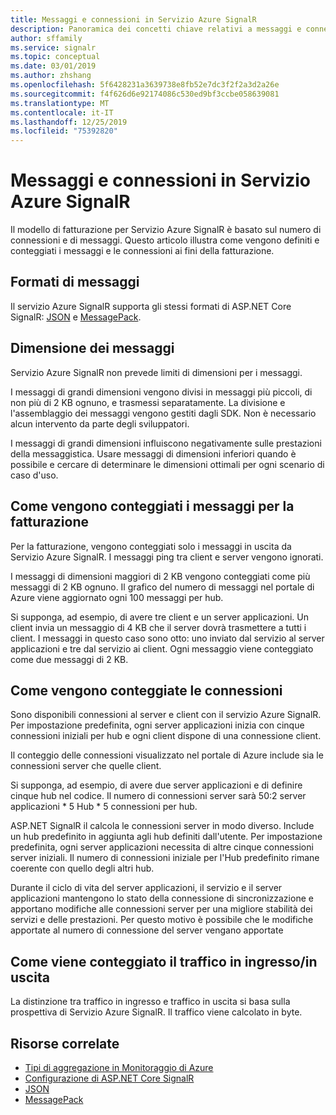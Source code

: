 ```yaml
---
title: Messaggi e connessioni in Servizio Azure SignalR
description: Panoramica dei concetti chiave relativi a messaggi e connessioni in Servizio Azure SignalR.
author: sffamily
ms.service: signalr
ms.topic: conceptual
ms.date: 03/01/2019
ms.author: zhshang
ms.openlocfilehash: 5f6428231a3639738e8fb52e7dc3f2f2a3d2a26e
ms.sourcegitcommit: f4f626d6e92174086c530ed9bf3ccbe058639081
ms.translationtype: MT
ms.contentlocale: it-IT
ms.lasthandoff: 12/25/2019
ms.locfileid: "75392820"
---
```

# <a name="messages-and-connections-in-azure-signalr-service"></a>Messaggi e connessioni in Servizio Azure SignalR

Il modello di fatturazione per Servizio Azure SignalR è basato sul numero di connessioni e di messaggi. Questo articolo illustra come vengono definiti e conteggiati i messaggi e le connessioni ai fini della fatturazione.


## <a name="message-formats"></a>Formati di messaggi 

Il servizio Azure SignalR supporta gli stessi formati di ASP.NET Core SignalR: [JSON](https://www.json.org/) e [MessagePack](/aspnet/core/signalr/messagepackhubprotocol).

## <a name="message-size"></a>Dimensione dei messaggi

Servizio Azure SignalR non prevede limiti di dimensioni per i messaggi.

I messaggi di grandi dimensioni vengono divisi in messaggi più piccoli, di non più di 2 KB ognuno, e trasmessi separatamente. La divisione e l'assemblaggio dei messaggi vengono gestiti dagli SDK. Non è necessario alcun intervento da parte degli sviluppatori.

I messaggi di grandi dimensioni influiscono negativamente sulle prestazioni della messaggistica. Usare messaggi di dimensioni inferiori quando è possibile e cercare di determinare le dimensioni ottimali per ogni scenario di caso d'uso.

## <a name="how-messages-are-counted-for-billing"></a>Come vengono conteggiati i messaggi per la fatturazione

Per la fatturazione, vengono conteggiati solo i messaggi in uscita da Servizio Azure SignalR. I messaggi ping tra client e server vengono ignorati.

I messaggi di dimensioni maggiori di 2 KB vengono conteggiati come più messaggi di 2 KB ognuno. Il grafico del numero di messaggi nel portale di Azure viene aggiornato ogni 100 messaggi per hub.

Si supponga, ad esempio, di avere tre client e un server applicazioni. Un client invia un messaggio di 4 KB che il server dovrà trasmettere a tutti i client. I messaggi in questo caso sono otto: uno inviato dal servizio al server applicazioni e tre dal servizio ai client. Ogni messaggio viene conteggiato come due messaggi di 2 KB.

## <a name="how-connections-are-counted"></a>Come vengono conteggiate le connessioni

Sono disponibili connessioni al server e client con il servizio Azure SignalR. Per impostazione predefinita, ogni server applicazioni inizia con cinque connessioni iniziali per hub e ogni client dispone di una connessione client.

Il conteggio delle connessioni visualizzato nel portale di Azure include sia le connessioni server che quelle client.

Si supponga, ad esempio, di avere due server applicazioni e di definire cinque hub nel codice. Il numero di connessioni server sarà 50:2 server applicazioni * 5 Hub * 5 connessioni per hub.

ASP.NET SignalR il calcola le connessioni server in modo diverso. Include un hub predefinito in aggiunta agli hub definiti dall'utente. Per impostazione predefinita, ogni server applicazioni necessita di altre cinque connessioni server iniziali. Il numero di connessioni iniziale per l'Hub predefinito rimane coerente con quello degli altri hub.

Durante il ciclo di vita del server applicazioni, il servizio e il server applicazioni mantengono lo stato della connessione di sincronizzazione e apportano modifiche alle connessioni server per una migliore stabilità dei servizi e delle prestazioni. Per questo motivo è possibile che le modifiche apportate al numero di connessione del server vengano apportate

## <a name="how-inboundoutbound-traffic-is-counted"></a>Come viene conteggiato il traffico in ingresso/in uscita

La distinzione tra traffico in ingresso e traffico in uscita si basa sulla prospettiva di Servizio Azure SignalR. Il traffico viene calcolato in byte.

## <a name="related-resources"></a>Risorse correlate

- [Tipi di aggregazione in Monitoraggio di Azure](/azure/azure-monitor/platform/metrics-supported#microsoftsignalrservicesignalr )
- [Configurazione di ASP.NET Core SignalR](/aspnet/core/signalr/configuration)
- [JSON](https://www.json.org/)
- [MessagePack](/aspnet/core/signalr/messagepackhubprotocol)

